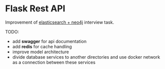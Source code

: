 # Flask Rest API

Improvement of [elasticsearch + neo4j](https://github.com/DmndCrow/flask_rest_api)
interview task.

TODO:

- add **swagger** for api documentation
- add **redis** for cache handling
- improve model architecture
- divide database services to another directories and use docker
network as a connection between these services